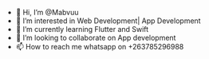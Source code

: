 - 👋 Hi, I’m @Mabvuu
- 👀 I’m interested in  Web Development| App Development
- 🌱 I’m currently learning Flutter and Swift
- 💞️ I’m looking to collaborate on App development
- 📫 How to reach me whatsapp on +263785296988

<!---
Mabvuu/Mabvuu is a ✨ special ✨ repository because its `README.md` (this file) appears on your GitHub profile.
You can click the Preview link to take a look at your changes.
--->
